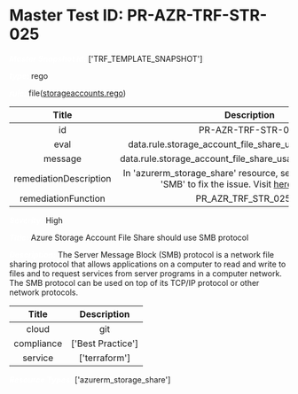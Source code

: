 



# Master Test ID: PR-AZR-TRF-STR-025


***<font color="white">Master Snapshot Id:</font>*** ['TRF_TEMPLATE_SNAPSHOT']

***<font color="white">type:</font>*** rego

***<font color="white">rule:</font>*** file([storageaccounts.rego])  
  
  
  
  

|Title|Description|
| :---: | :---: |
|id|PR-AZR-TRF-STR-025|
|eval|data.rule.storage_account_file_share_usage_smb_protocol|
|message|data.rule.storage_account_file_share_usage_smb_protocol_err|
|remediationDescription|In 'azurerm_storage_share' resource, set enabled_protocol = 'SMB' to fix the issue. Visit <a href='https://registry.terraform.io/providers/hashicorp/azurerm/latest/docs/resources/storage_share#enabled_protocol' target='_blank'>here</a> for details.|
|remediationFunction|PR_AZR_TRF_STR_025.py|


***<font color="white">Severity:</font>*** High

***<font color="white">Title:</font>*** Azure Storage Account File Share should use SMB protocol

***<font color="white">Description:</font>*** The Server Message Block (SMB) protocol is a network file sharing protocol that allows applications on a computer to read and write to files and to request services from server programs in a computer network. The SMB protocol can be used on top of its TCP/IP protocol or other network protocols.  
  
  

|Title|Description|
| :---: | :---: |
|cloud|git|
|compliance|['Best Practice']|
|service|['terraform']|


***<font color="white">Resource Types:</font>*** ['azurerm_storage_share']


[storageaccounts.rego]: https://github.com/prancer-io/prancer-compliance-test/tree/master/azure/terraform/storageaccounts.rego
